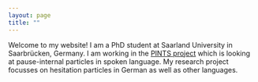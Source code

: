 ```yaml
---
layout: page
title: ""
---
```




Welcome to my website!
I am a PhD student at Saarland University in Saarbrücken, Germany. I am working in the [PINTS project](https://www.pauseparticles.org)
which is looking at pause-internal particles in spoken language. My research project focusses on hesitation particles in German as well as
other languages.




